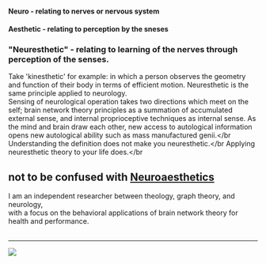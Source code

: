 #### Neuro - relating to nerves or nervous system
#### Aesthetic - relating to perception by the sneses
### "Neuresthetic" - relating to learning of the nerves through perception of the senses.

Take 'kinesthetic' for example: in which a person observes the geometry and function of their body in terms of efficient motion. Neuresthetic is the same principle applied to neurology.</br>
Sensing of neurological operation takes two directions which meet on the self; brain network theory principles as a summation of accumulated external sense, and internal proprioceptive techniques as internal sense. As the mind and brain draw each other, new access to autological information opens new autological ability such as mass manufactured genii.</br
Understanding the definition does not make you neuresthetic.</br
Applying neuresthetic theory to your life does.</br


not to be confused with [Neuroaesthetics](https://www.ncbi.nlm.nih.gov/pmc/articles/PMC7075503/)
---
I am an independent researcher between theology, graph theory, and neurology,</br>
with a focus on the behavioral applications of brain network theory for health and performance.</br>
</br>

---
<!-- [<img src="https://www.codewars.com/users/neuresthetics/badges/large">](https://www.codewars.com/users/neuresthetics) -->
[<img src="https://www.codewars.com/users/neuresthetics/badges/micro">](https://www.codewars.com/users/neuresthetics)
